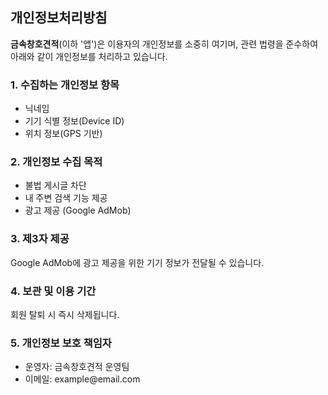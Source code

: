 <!DOCTYPE html>
<html lang="ko">
<head>
  <meta charset="UTF-8">
  <title>개인정보처리방침</title>
</head>
<body>
  <h2>개인정보처리방침</h2>
  <p><strong>금속창호견적</strong>(이하 '앱')은 이용자의 개인정보를 소중히 여기며, 관련 법령을 준수하여 아래와 같이 개인정보를 처리하고 있습니다.</p>

  <h3>1. 수집하는 개인정보 항목</h3>
  <ul>
    <li>닉네임</li>
    <li>기기 식별 정보(Device ID)</li>
    <li>위치 정보(GPS 기반)</li>
  </ul>

  <h3>2. 개인정보 수집 목적</h3>
  <ul>
    <li>불법 게시글 차단</li>
    <li>내 주변 검색 기능 제공</li>
    <li>광고 제공 (Google AdMob)</li>
  </ul>

  <h3>3. 제3자 제공</h3>
  <p>Google AdMob에 광고 제공을 위한 기기 정보가 전달될 수 있습니다.</p>

  <h3>4. 보관 및 이용 기간</h3>
  <p>회원 탈퇴 시 즉시 삭제됩니다.</p>

  <h3>5. 개인정보 보호 책임자</h3>
  <ul>
    <li>운영자: 금속창호견적 운영팀</li>
    <li>이메일: example@email.com</li>
  </ul>
</body>
</html>
